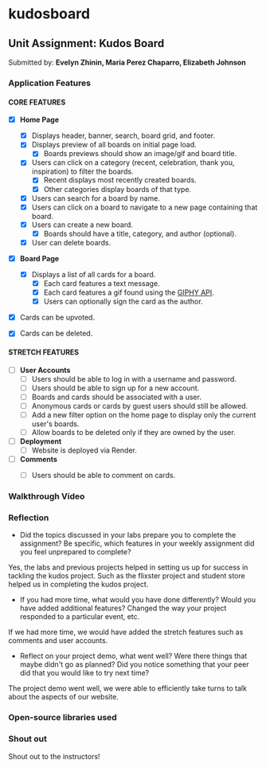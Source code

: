 # kudosboard

## Unit Assignment: Kudos Board

Submitted by: **Evelyn Zhinin, Maria Perez Chaparro, Elizabeth Johnson**

### Application Features

#### CORE FEATURES

- [x] **Home Page**
  - [x] Displays header, banner, search, board grid, and footer.
  - [x] Displays preview of all boards on initial page load.
    - [x] Boards previews should show an image/gif and board title.
  - [x] Users can click on a category (recent, celebration, thank you, inspiration) to filter the boards.
    - [x] Recent displays most recently created boards.
    - [x] Other categories display boards of that type.
  - [x] Users can search for a board by name.
  - [x] Users can click on a board to navigate to a new page containing that board.
  - [x] Users can create a new board.
    - [x] Boards should have a title, category, and author (optional).
  - [x] User can delete boards.
  
- [x] **Board Page**
  - [x] Displays a list of all cards for a board.
    -  [x] Each card features a text message.
    -  [x] Each card features a gif found using the [GIPHY API](https://developers.giphy.com/docs/api/).
    -  [x] Users can optionally sign the card as the author.  
-   [x] Cards can be upvoted.
-   [x] Cards can be deleted.


#### STRETCH FEATURES


- [ ] **User Accounts**
  - [ ] Users should be able to log in with a username and password.
  - [ ] Users should be able to sign up for a new account.
  - [ ]  Boards and cards should be associated with a user.
    - [ ]  Anonymous cards or cards by guest users should still be allowed.
  - [ ] Add a new filter option on the home page to display only the current user's boards.
  - [ ] Allow boards to be deleted only if they are owned by the user.
- [ ] **Deployment**
  - [ ] Website is deployed via Render.
- [ ] **Comments**
  - [ ] Users should be able to comment on cards.


### Walkthrough Video


### Reflection

* Did the topics discussed in your labs prepare you to complete the assignment? Be specific, which features in your weekly assignment did you feel unprepared to complete?

Yes, the labs and previous projects helped in setting us up for success in tackling the kudos project. Such as the flixster project and student store helped us in completing the kudos project. 

* If you had more time, what would you have done differently? Would you have added additional features? Changed the way your project responded to a particular event, etc.
  
If we had more time, we would have added the stretch features such as comments and user accounts. 

* Reflect on your project demo, what went well? Were there things that maybe didn't go as planned? Did you notice something that your peer did that you would like to try next time?

The project demo went well, we were able to efficiently take turns to talk about the aspects of our website. 

### Open-source libraries used



### Shout out

Shout out to the instructors! 
